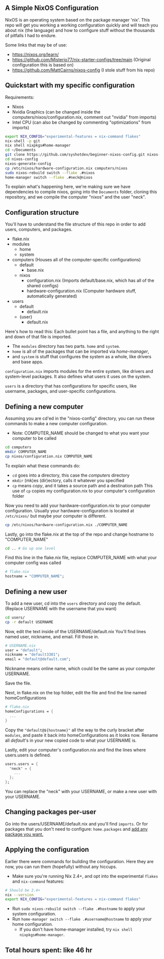 ## A Simple NixOS Configuration

NixOS is an operating system based on the package manager 'nix'.
This repo will get you working a working configuration quickly and will teach you 
about nix (the language) and how to configure stuff without the thousands of pitfalls I had to endure.

Some links that may be of use:

- https://nixos.org/learn/
- https://github.com/Misterio77/nix-starter-configs/tree/main (Original configuration this is based on)
- https://github.com/MattCairns/nixos-config (I stole stuff from his repo)

## Quickstart with my specific configuration

Requirements:
- Nixos
- Nvidia Graphics (can be changed inside the computers/nixos/configuration.nix, comment out "nvidia" from imports)
- Intel CPU (can also be changed by commenting "optimizations" from imports)

```bash
export NIX_CONFIG="experimental-features = nix-command flakes"
nix-shell -p git
nix shell nixpkgs#home-manager
cd ~/Documents
git clone https://github.com/syshotdev/beginner-nixos-config.git nixos-config 
cd nixos-config
nixos-generate-config
cp /etc/nixos/hardware-configuration.nix computers/nixos
sudo nixos-rebuild switch --flake .#nixos
home-manager switch --flake .#neck@nixos
```

To explain what's happening here, we're making sure we have dependencies to compile nixos,
going into the `Documents` folder, cloning this repository, and we compile the computer "nixos" and the user "neck".


## Configuration structure


You'll have to understand the file structure of this repo in order to add users, computers, and packages.

- flake.nix
- modules
  - home
  - system
- computers  (Houses all of the computer-specific configurations)
  - default
    - base.nix
  - nixos
    - configuration.nix (Imports default/base.nix, which has all of the shared configs)
    - hardware-configuration.nix (Computer hardware stuff, automatically generated)
- users
  - default
    - default.nix
  - {user}
    - default.nix

Here's how to read this:
Each bullet point has a file, and anything to the right and down of that file is imported.


- The `modules` directory has two parts. `home` and `system`.
- `home` is all of the packages that can be imported via *home-manager*,
- and `system` is stuff that configures the system as a whole, like drivers and base apps.

`configuration.nix` imports modules for the entire system, like drivers and system-level packages. 
It also defines what users it uses on the system.

`users` is a directory that has configurations for specific users, like username, packages, and
user-specific configurations.

## Defining a new computer

Assuming you are cd'ed in the "nixos-config" directory, you can run these commands to make a new computer configuration.
- Note: COMPUTER_NAME should be changed to what you want your computer to be called
```bash
cd computers
mkdir COMPUTER_NAME
cp nixos/configuration.nix COMPUTER_NAME
```
To explain what these commands do:
- `cd` goes into a directory, this case the *computers* directory
- `mkdir` (mk)es (dir)ectory, calls it whatever you specified
- `cp` means *copy*, and it takes a source path and a destination path 
This use of `cp` copies my configuration.nix to your computer's configuration folder

Now you need to add your hardware-configuration.nix to your computer configuration.
Usually your hardware-configuration is located at `/etc/nixos/` but maybe your computer is different.
```bash
cp /etc/nixos/hardware-configuration.nix ./COMPUTER_NAME
```

Lastly, go into the flake.nix at the top of the repo and change hostname to "COMPUTER_NAME"
```bash
cd .. # Go up one level
```
Find this line in the flake.nix file, replace COMPUTER_NAME with what your computer config was called
```nix
# flake.nix
hostname = "COMPUTER_NAME";
```

## Defining a new user

To add a new user, cd into the `users` directory and copy the default.
(Replace USERNAME with the username that you want)
```bash
cd users/
cp -r default USERNAME
```

Now, edit the text inside of the USERNAME/default.nix
You'll find lines named user, nickname, and email. Fill those in.
```nix
# USERNAME.nix
user = "default";
nickname = "default3301";
email = "default@default.com";
```

Nickname means online name, which could be the same as your computer USERNAME.

Save the file.

Next, in flake.nix on the top folder, edit the file and find the line named homeConfigurations

```nix
# flake.nix
homeConfigurations = {
  ...
}
```
Copy the `"default@${hostname}"` all the way to the curly bracket after `modules`,
and paste it back into homeConfigurations as it looks now.
Rename all *default*'s in your new copied code to what your USERNAME is.

Lastly, edit your computer's configuration.nix and find the lines where users.users is defined.
```nix
users.users = {
  "neck" = {
    ...
  };
};
```
You can replace the "neck" with your USERNAME, or make a new user with your USERNAME.

## Changing packages per-user

Go into the users/USERNAME/default.nix and you'll find `imports`.
Or for packages that you don't need to configure: `home.packages` and [add any package you want.](https://search.nixos.org)

## Applying the configuration

Earlier there were commands for building the configuration.
Here they are now, you can run them (hopefully) without any hiccups.

- Make sure you're running Nix 2.4+, and opt into the experimental `flakes` and `nix-command` features:
```bash
# Should be 2.4+
nix --version
export NIX_CONFIG="experimental-features = nix-command flakes"
```

- Run `sudo nixos-rebuild switch --flake .#hostname` to apply your system
  configuration.
- Run `home-manager switch --flake .#username@hostname` to apply your home
  configuration.
  - If you don't have home-manager installed, try `nix shell nixpkgs#home-manager`.


## Total hours spent: like 46 hr
